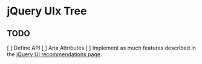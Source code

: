 jQuery UIx Tree
==================

TODO
----

[ ] Define API
[ ] Aria Attributes
[ ] Implement as much features described in the
    [jQuery UI recommendations page](http://wiki.jqueryui.com/w/page/12138128/Tree).
